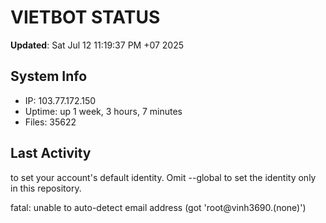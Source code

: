 # VIETBOT STATUS
**Updated**: Sat Jul 12 11:19:37 PM +07 2025

## System Info
- IP: 103.77.172.150
- Uptime: up 1 week, 3 hours, 7 minutes
- Files: 35622

## Last Activity

to set your account's default identity.
Omit --global to set the identity only in this repository.

fatal: unable to auto-detect email address (got 'root@vinh3690.(none)')

